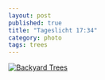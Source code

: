 ```yaml
---
layout: post
published: true
title: "Tageslicht 17:34"
category: photo
tags: trees
---
```


[![Backyard Trees](http://25.media.tumblr.com/d61a0b698c37cad17079b629f2e2bd69/tumblr_mwdpwmkpPe1rive1ro1_500.jpg)](http://dr3wh0.tumblr.com/post/67196927086)
